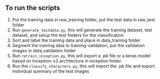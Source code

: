 ## To run the scripts
1. Put the training data in raw_training folder, put the test data in raw_test folder
2. Run ```generate_testdata.py```, this will generate the training dataset, test dataset, and setup the test folders for the classification
3. Sort and label the training data and place in data_training folder
4. Segment the training data to training-validation, put the validation images in data_validation folder
5. Run ```retrain_inception.py```, this will export a .pb file or a keras model based on Inception-v3 architecture in inception folder
6. Run the ```classify_characters.py```, this will import the .pb file and export individual summary of the test images
